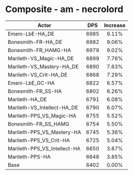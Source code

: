 # Composite - am - necrolord
| Actor | DPS | Increase |
|---|:---:|:---:|
|Emeni-LbE-HA_DE|6985|9.11%|
|Bonesmith-FR-HA_DE|6982|9.06%|
|Bonesmith-FR_HAMG-HA|6979|9.02%|
|Marileth-VS_Magic-HA_DE|6899|7.76%|
|Marileth-VS_Mastery-HA_DE|6890|7.63%|
|Marileth-VS_Crit-HA_DE|6868|7.29%|
|Emeni-LbE_GC-HA|6822|6.57%|
|Bonesmith-FR_SS-HA|6802|6.26%|
|Marileth-HA_DE|6791|6.08%|
|Marileth-VS_Intellect-HA_DE|6790|6.07%|
|Marileth-PPS_VS_Magic-HA|6755|5.52%|
|Bonesmith-FR_SS_HAMG|6754|5.50%|
|Marileth-PPS_VS_Mastery-HA|6745|5.36%|
|Marileth-PPS_VS_Crit-HA|6725|5.04%|
|Marileth-PPS_VS_Intellect-HA|6650|3.87%|
|Marileth-PPS-HA|6648|3.85%|
|Base|6402|0.00%|

